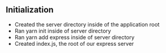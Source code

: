 ## Initialization

- Created the server directory inside of the application root
- Ran yarn init inside of server directory
- Ran yarn add express inside of server directory
- Created index.js, the root of our express server